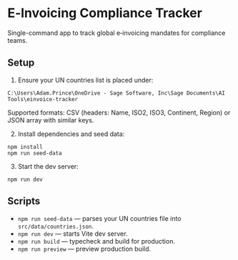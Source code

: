 # E‑Invoicing Compliance Tracker

Single-command app to track global e‑invoicing mandates for compliance teams.

## Setup

1. Ensure your UN countries list is placed under:

```
C:\Users\Adam.Prince\OneDrive - Sage Software, Inc\Sage Documents\AI Tools\einvoice-tracker
```

Supported formats: CSV (headers: Name, ISO2, ISO3, Continent, Region) or JSON array with similar keys.

2. Install dependencies and seed data:

```
npm install
npm run seed-data
```

3. Start the dev server:

```
npm run dev
```

## Scripts

- `npm run seed-data` — parses your UN countries file into `src/data/countries.json`.
- `npm run dev` — starts Vite dev server.
- `npm run build` — typecheck and build for production.
- `npm run preview` — preview production build.


